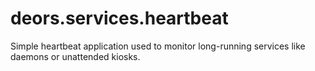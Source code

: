 deors.services.heartbeat
=====================

Simple heartbeat application used to monitor long-running services like daemons or unattended kiosks.
